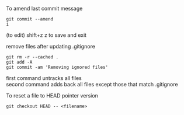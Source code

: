To amend last commit message    
```
git commit --amend
i           
```   
(to edit)
shift+z z to save and exit  

remove files after updating .gitignore
```
git rm -r --cached .
git add -A
git commit -am 'Removing ignored files'
```
first command untracks all files  
second command adds back all files except those that match .gitignore  

To reset a file to HEAD pointer version
```
git checkout HEAD -- <filename>
```
